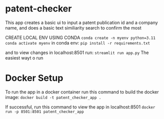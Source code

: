 # patent-checker

This app creates a basic ui to input a patent publication id and a company name, and does a basic text similiarity search to confirm the most

CREATE LOCAL ENV USING CONDA
`conda create -n myenv python=3.11`
`conda activate myenv`
in conda env:
`pip install -r requirements.txt`

and to view changes in localhost:8501 run:
`streamlit run app.py`
The easiest wayt o run

# Docker Setup

To run the app in a docker container run this command to build the docker image:
`docker build -t patent_checker_app .`

If successful, run this command to view the app in localhost:8501
`docker run -p 8501:8501 patent_checker_app`
